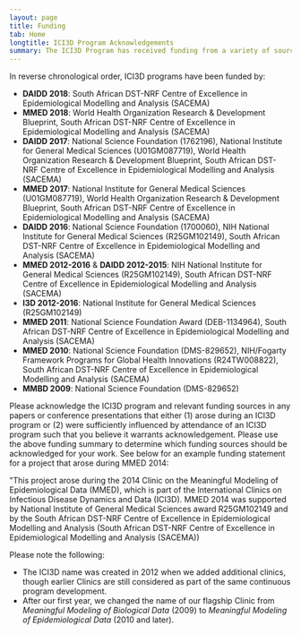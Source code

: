 ```yaml
---
layout: page
title: Funding
tab: Home
longtitle: ICI3D Program Acknowledgements
summary: The ICI3D Program has received funding from a variety of sources. Participants are requested to acknowledge both the overall program and the funding for the year/s they attended.
---
```


In reverse chronological order, ICI3D programs have been funded by:

* **DAIDD 2018**: South African DST-NRF Centre of Excellence in Epidemiological Modelling and Analysis (SACEMA)
* **MMED 2018**: World Health Organization Research & Development Blueprint, South African DST-NRF Centre of Excellence in Epidemiological Modelling and Analysis (SACEMA)
* **DAIDD 2017**: National Science Foundation (1762196), National Institute for General Medical Sciences (U01GM087719), World Health Organization Research & Development Blueprint, South African DST-NRF Centre of Excellence in Epidemiological Modelling and Analysis (SACEMA)
* **MMED 2017**: National Institute for General Medical Sciences (U01GM087719), World Health Organization Research & Development Blueprint, South African DST-NRF Centre of Excellence in Epidemiological Modelling and Analysis (SACEMA)
* **DAIDD 2016**: National Science Foundation (1700060), NIH National Institute for General Medical Sciences (R25GM102149), South African DST-NRF Centre of Excellence in Epidemiological Modelling and Analysis (SACEMA)
* **MMED 2012-2016** & **DAIDD 2012-2015**: NIH National Institute for General Medical Sciences (R25GM102149), South African DST-NRF Centre of Excellence in Epidemiological Modelling and Analysis (SACEMA)
* **I3D 2012-2016**: National Institute for General Medical Sciences (R25GM102149)
* **MMED 2011**: National Science Foundation Award (DEB-1134964), South African DST-NRF Centre of Excellence in Epidemiological Modelling and Analysis (SACEMA)
* **MMED 2010**: National Science Foundation (DMS-829652), NIH/Fogarty Framework Programs for Global Health Innovations (R24TW008822), South African DST-NRF Centre of Excellence in Epidemiological Modelling and Analysis (SACEMA)
* **MMBD 2009**: National Science Foundation (DMS-829652)


Please acknowledge the ICI3D program and relevant funding sources in
any papers or conference presentations that either (1) arose during an
ICI3D program or (2) were sufficiently influenced by attendance of an
ICI3D program such that you believe it warrants
acknowledgement. Please use the above funding summary to determine
which funding sources should be acknowledged for your work. See below for an
example funding statement for a project that arose during MMED 2014:

"This project arose during the 2014 Clinic on the Meaningful Modeling
of Epidemiological Data (MMED), which is part of the International
Clinics on Infectious Disease Dynamics and Data (ICI3D). MMED 2014 was
supported by National Institute of General Medical Sciences award
R25GM102149 and by the South African DST-NRF Centre of Excellence in
Epidemiological Modelling and Analysis (South African DST-NRF Centre of Excellence in Epidemiological Modelling and Analysis (SACEMA))

Please note the following:

* The ICI3D name was created in 2012 when we added additional clinics,
though earlier Clinics are still considered as part of the same continuous program
development.
* After our first year, we changed the name of our flagship Clinic from
*Meaningful Modeling of Biological Data* (2009) to *Meaningful Modeling of Epidemiological Data* (2010 and later).
